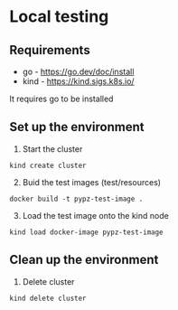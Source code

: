 # Local testing

## Requirements
- go - https://go.dev/doc/install
- kind - https://kind.sigs.k8s.io/

It requires go to be installed

## Set up the environment
1. Start the cluster
```shell
kind create cluster
```
2. Buid the test images (test/resources)
```shell
docker build -t pypz-test-image .
```
3. Load the test image onto the kind node
```shell
kind load docker-image pypz-test-image
```

## Clean up the environment
1. Delete cluster
```shell
kind delete cluster
```